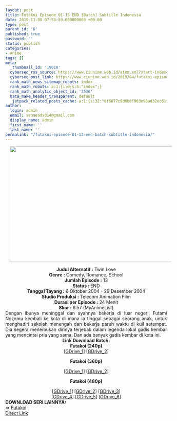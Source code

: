 ```yaml
---
layout: post
title: Futakoi Episode 01-13 END [Batch] Subtitle Indonesia
date: 2019-11-08 07:58:59.000000000 +00:00
type: post
parent_id: '0'
published: true
password: ''
status: publish
categories:
- Anime
tags: []
meta:
  _thumbnail_id: '19018'
  cyberseo_rss_source: https://www.ciunime.web.id/atom.xml?start-index=2101&max-results=150
  cyberseo_post_link: https://www.ciunime.web.id/2019/04/futakoi-episode-01-13-end-batch.html
  rank_math_news_sitemap_robots: index
  rank_math_robots: a:1:{i:0;s:5:"index";}
  rank_math_analytic_object_id: '3536'
  kata_make_header_transparent: default
  _jetpack_related_posts_cache: a:1:{s:32:"8f6677c9d6b0f903e98ad32ec61f8deb";a:2:{s:7:"expires";i:1654288220;s:7:"payload";a:0:{}}}
author:
  login: admin
  email: senseads014@gmail.com
  display_name: admin
  first_name: ''
  last_name: ''
permalink: "/futakoi-episode-01-13-end-batch-subtitle-indonesia/"
---
```

<div class="separator" style="clear: both; text-align: center;"><a href="https://3.bp.blogspot.com/-4O64URHk2sk/XLRiwD9m8jI/AAAAAAAAQfk/VcVDCJfyBUIO2OR6mQ7zjSu2AWjLY6ewgCLcBGAs/s1600/Futakoi.png" imageanchor="1" style="margin-left: 1em; margin-right: 1em;"><img border="0" data-original-height="720" data-original-width="1280" height="360" src="{{ site.baseurl }}/assets/2019/11/Futakoi.png" width="640" /></a></div>
<p>
<div style="text-align: center;"><b>Judul</b><b><b> Alternatif</b> :</b> Twin Love</div>
<div style="text-align: center;"><b><b>Genre :</b></b> Comedy, Romance, School</div>
<div style="text-align: center;"><b>Jumlah Episode :</b> 13<br /><b>Status :&nbsp;</b>END<br /><b>Tanggal Tayang :</b> 6 Oktober 2004 - 29 Desember 2004<br /><b>Studio Produksi :</b> Telecom Animation Film<br /><b>Durasi per Episode :</b> 24 Menit</div>
<div style="text-align: center;"><b>Skor :</b> 6.57 (MyAnimeList)</div>
<div style="text-align: center;"></div>
<div style="text-align: justify;">Dengan ibunya meninggal dan ayahnya bekerja di luar negeri, Futami Nozomu kembali ke kota di mana ia tinggal sebagai seorang anak, untuk menghadiri sekolah menengah dan bekerja paruh waktu di kuil setempat. Dia segera menemukan dirinya terjebak dalam legenda lokal gadis kembar yang mencintai pria yang sama. Dan ada banyak gadis kembar di kota ini.</div>
<div style="text-align: justify;"></div>
<div style="text-align: justify;"></div>
<div style="text-align: center;"><b>Link Download Batch:</b></div>
<div style="text-align: center;">
<div style="text-align: center;">
<div style="text-align: center;"><b>Futakoi (240p)</b></div>
<div style="text-align: center;">[<a href="https://drive.google.com/uc?id=1-7L_C9CqNzXgeYy4Gc6nCIQHtIlSN8Ul" target="_blank" rel="noopener">GDrive_1</a>] [<a href="https://drive.google.com/uc?id=1aE-mS2xSQR8MbUT0XZtgqtV7hcftV5cM" target="_blank" rel="noopener">GDrive_2</a>]</div>
<div style="text-align: center;"></div>
<p><b>Futakoi (360p)</b></div>
<div style="text-align: center;">[<a href="https://drive.google.com/uc?id=1qZZylGUde0rWnj-9s1mjIN-K1YMDTqk1" target="_blank" rel="noopener">GDrive_1</a>] [<a href="https://drive.google.com/uc?id=1eImPkwb9EiO2eY8lVv0oLPZIZagwzX3b" target="_blank" rel="noopener">GDrive_2</a>]</div>
<div style="text-align: center;"></div>
<p><b>Futakoi (480p)</b></div>
<div style="text-align: center;">[<a href="https://drive.google.com/uc?id=1DB7PAdxAub-lZcmihpWB1RZp3wma8Nf8" target="_blank" rel="noopener">GDrive_1</a>] [<a href="https://drive.google.com/uc?id=1mN4E8XAvTJs0ULMl0gNOQi4zeyjXuURE" target="_blank" rel="noopener">GDrive_2</a>] [<a href="https://drive.google.com/uc?id=1PlSKre6kTtoPkmrpMo5sBhmJKUcyfGMB" target="_blank" rel="noopener">GDrive_3</a>]<br />[<a href="https://drive.google.com/uc?id=1v-GKSvDojqmIXGo4vCAhQueuGXiob2Gj" target="_blank" rel="noopener">GDrive_4</a>] [<a href="https://drive.google.com/uc?id=1VkJzKO50ENjruMAcdeDikr1-W1ENBsZ_" target="_blank" rel="noopener">GDrive_5</a>] [<a href="https://drive.google.com/uc?export=download&amp;id=1nAqQTa-dl3J2QrmiC_empPK3bAcokwuu" target="_blank" rel="noopener">GDrive_6</a>]
<div style="text-align: left;"></div>
<div style="text-align: left;"></div>
<div style="text-align: left;"><b>DOWNLOAD SERI LAINNYA:</b></div>
<div style="text-align: left;"></div>
<div style="text-align: left;">=&gt;&nbsp;<a href="https://www.ciunime.web.id/2019/04/futakoi-episode-01-13-end-batch.html" target="_blank" rel="noopener">Futakoi</a></div>
<div style="text-align: left;"></div>
</div>
<link rel="stylesheet" href="https://cdnjs.cloudflare.com/ajax/libs/font-awesome/4.7.0/css/font-awesome.min.css" />
<div class="divbtn"> <a href="https://handymansurrender.com/fihup8buzv?key=94550f7ce39444073321dde3b8782f97" class="btn"><i class="fa fa-download"></i> Direct Link</a> </div>
